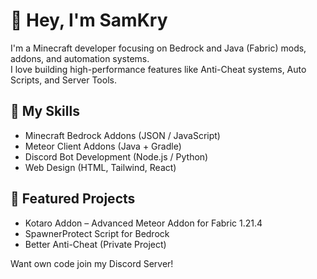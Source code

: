 # 👋 Hey, I'm SamKry

I'm a Minecraft developer focusing on Bedrock and Java (Fabric) mods, addons, and automation systems.  
I love building high-performance features like Anti-Cheat systems, Auto Scripts, and Server Tools.

## 🧱 My Skills
- Minecraft Bedrock Addons (JSON / JavaScript)
- Meteor Client Addons (Java + Gradle)
- Discord Bot Development (Node.js / Python)
- Web Design (HTML, Tailwind, React)

## 🚀 Featured Projects
- Kotaro Addon – Advanced Meteor Addon for Fabric 1.21.4
- SpawnerProtect Script for Bedrock
- Better Anti-Cheat (Private Project)

Want own code join my Discord Server!
